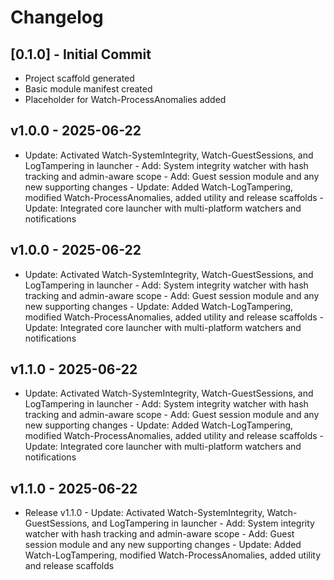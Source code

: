 # Changelog

## [0.1.0] - Initial Commit
- Project scaffold generated
- Basic module manifest created
- Placeholder for Watch-ProcessAnomalies added

## v1.0.0 - 2025-06-22
- Update: Activated Watch-SystemIntegrity, Watch-GuestSessions, and LogTampering in launcher - Add: System integrity watcher with hash tracking and admin-aware scope - Add: Guest session module and any new supporting changes - Update: Added Watch-LogTampering, modified Watch-ProcessAnomalies, added utility and release scaffolds - Update: Integrated core launcher with multi-platform watchers and notifications


## v1.0.0 - 2025-06-22
- Update: Activated Watch-SystemIntegrity, Watch-GuestSessions, and LogTampering in launcher - Add: System integrity watcher with hash tracking and admin-aware scope - Add: Guest session module and any new supporting changes - Update: Added Watch-LogTampering, modified Watch-ProcessAnomalies, added utility and release scaffolds - Update: Integrated core launcher with multi-platform watchers and notifications


## v1.1.0 - 2025-06-22
- Update: Activated Watch-SystemIntegrity, Watch-GuestSessions, and LogTampering in launcher - Add: System integrity watcher with hash tracking and admin-aware scope - Add: Guest session module and any new supporting changes - Update: Added Watch-LogTampering, modified Watch-ProcessAnomalies, added utility and release scaffolds - Update: Integrated core launcher with multi-platform watchers and notifications


## v1.1.0 - 2025-06-22
- Release v1.1.0 - Update: Activated Watch-SystemIntegrity, Watch-GuestSessions, and LogTampering in launcher - Add: System integrity watcher with hash tracking and admin-aware scope - Add: Guest session module and any new supporting changes - Update: Added Watch-LogTampering, modified Watch-ProcessAnomalies, added utility and release scaffolds


